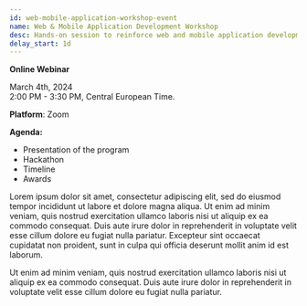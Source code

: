 ```yaml
---
id: web-mobile-application-workshop-event
name: Web & Mobile Application Development Workshop
desc: Hands-on session to reinforce web and mobile application development concepts.
delay_start: 1d
---
```


**Online Webinar**

March 4th, 2024  
2:00 PM - 3:30 PM, Central European Time.

**Platform**: Zoom

**Agenda:**
- Presentation of the program
- Hackathon
- Timeline
- Awards

Lorem ipsum dolor sit amet, consectetur adipiscing elit, sed do eiusmod tempor incididunt ut labore et dolore magna aliqua. Ut enim ad minim veniam, quis nostrud exercitation ullamco laboris nisi ut aliquip ex ea commodo consequat. Duis aute irure dolor in reprehenderit in voluptate velit esse cillum dolore eu fugiat nulla pariatur. Excepteur sint occaecat cupidatat non proident, sunt in culpa qui officia deserunt mollit anim id est laborum.

Ut enim ad minim veniam, quis nostrud exercitation ullamco laboris nisi ut aliquip ex ea commodo consequat. Duis aute irure dolor in reprehenderit in voluptate velit esse cillum dolore eu fugiat nulla pariatur.



